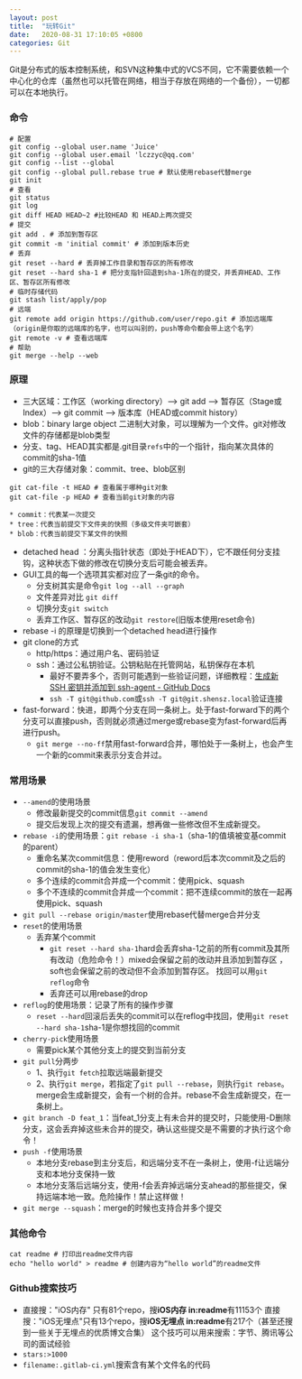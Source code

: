 ```yaml
---
layout: post
title:  "玩转Git"
date:   2020-08-31 17:10:05 +0800
categories: Git
---
```

Git是分布式的版本控制系统，和SVN这种集中式的VCS不同，它不需要依赖一个中心化的仓库（虽然也可以托管在网络，相当于存放在网络的一个备份），一切都可以在本地执行。
### 命令
``` shell
# 配置
git config --global user.name 'Juice'
git config --global user.email 'lczzyc@qq.com'
git config --list --global
git config --global pull.rebase true # 默认使用rebase代替merge
git init
# 查看
git status
git log
git diff HEAD HEAD~2 #比较HEAD 和 HEAD上两次提交
# 提交
git add . # 添加到暂存区
git commit -m 'initial commit' # 添加到版本历史
# 丢弃
git reset --hard # 丢弃掉工作目录和暂存区的所有修改
git reset --hard sha-1 # 把分支指针回退到sha-1所在的提交，并丢弃HEAD、工作区、暂存区所有修改
# 临时存储代码
git stash list/apply/pop
# 远端
git remote add origin https://github.com/user/repo.git # 添加远端库（origin是你取的远端库的名字，也可以叫别的，push等命令都会带上这个名字）
git remote -v # 查看远端库
# 帮助
git merge --help --web
```
### 原理
* 三大区域：工作区（working directory）--> git add --> 暂存区（Stage或Index）--> git commit --> 版本库（HEAD或commit history）
* blob：binary large object 二进制大对象，可以理解为一个文件。git对修改文件的存储都是blob类型
* 分支、tag、HEAD其实都是.git目录`refs`中的一个指针，指向某次具体的commit的sha-1值
* git的三大存储对象：commit、tree、blob区别
```shell
git cat-file -t HEAD # 查看属于哪种git对象
git cat-file -p HEAD # 查看当前git对象的内容
```
    * commit：代表某一次提交
	* tree：代表当前提交下文件夹的快照（多级文件夹可嵌套）
	* blob：代表当前提交下某文件的快照
* detached head ：分离头指针状态（即处于HEAD下），它不跟任何分支挂钩，这种状态下做的修改在切换分支后可能会被丢弃。
* GUI工具的每一个选项其实都对应了一条git的命令。
	* 分支树其实是命令`git log --all --graph`
	* 文件差异对比 `git diff`
	* 切换分支`git switch`
	* 丢弃工作区、暂存区的改动`git restore`(旧版本使用reset命令)
* rebase -i 的原理是切换到一个detached head进行操作
* git clone的方式
	* http/https：通过用户名、密码验证
	* ssh：通过公私钥验证。公钥粘贴在托管网站，私钥保存在本机
		* 最好不要弄多个，否则可能遇到一些验证问题，详细教程：[生成新 SSH 密钥并添加到 ssh-agent - GitHub Docs](https://docs.github.com/cn/github/authenticating-to-github/generating-a-new-ssh-key-and-adding-it-to-the-ssh-agent)
		* `ssh -T git@github.com`或`ssh -T git@git.shensz.local`验证连接
* fast-forward：快进，即两个分支在同一条树上。处于fast-forward下的两个分支可以直接push，否则就必须通过merge或rebase变为fast-forward后再进行push。
	* `git merge --no-ff`禁用fast-forward合并，哪怕处于一条树上，也会产生一个新的commit来表示分支合并过。

### 常用场景
* `--amend`的使用场景
	* 修改最新提交的commit信息`git commit --amend`
	* 提交后发现上次的提交有遗漏，想再做一些修改但不生成新提交。
* `rebase -i`的使用场景：`git rebase -i sha-1`（sha-1的值填被变基commit的parent）
	* 重命名某次commit信息：使用reword（reword后本次commit及之后的commit的sha-1的值会发生变化）
	* 多个连续的commit合并成一个commit：使用pick、squash
	* 多个不连续的commit合并成一个commit：把不连续commit的放在一起再使用pick、squash
* `git pull --rebase origin/master`使用rebase代替merge合并分支
* `reset`的使用场景
	* 丢弃某个commit
		* `git reset --hard sha-1`hard会丢弃sha-1之前的所有commit及其所有改动（危险命令！）mixed会保留之前的改动并且添加到暂存区	，soft也会保留之前的改动但不会添加到暂存区。
		找回可以用`git reflog`命令
		* 丢弃还可以用rebase的drop
* `reflog`的使用场景：记录了所有的操作步骤
	* `reset --hard`回滚后丢失的commit可以在reflog中找回，使用`git reset --hard sha-1`sha-1是你想找回的commit
* `cherry-pick`使用场景
	* 需要pick某个其他分支上的提交到当前分支
* `git pull`分两步
	* 1、执行`git fetch`拉取远端最新提交
	* 2、执行`git merge`，若指定了`git pull --rebase`，则执行`git rebase`。merge会生成新提交，会有一个树的合并。rebase不会生成新提交，在一条树上。
* `git branch -D feat_1`：当feat_1分支上有未合并的提交时，只能使用-D删除分支，这会丢弃掉这些未合并的提交，确认这些提交是不需要的才执行这个命令！
* `push -f`使用场景
	* 本地分支rebase到主分支后，和远端分支不在一条树上，使用-f让远端分支和本地分支保持一致
	* 本地分支落后远端分支，使用-f会丢弃掉远端分支ahead的那些提交，保持远端本地一致。危险操作！禁止这样做！
* `git merge --squash`：merge的时候也支持合并多个提交

### 其他命令
``` shell
cat readme # 打印出readme文件内容
echo "hello world" > readme # 创建内容为“hello world”的readme文件
```

### Github搜索技巧
* 直接搜："iOS内存" 只有81个repo，搜**iOS内存 in:readme**有11153个
直接搜："iOS无埋点"只有13个repo，搜**iOS无埋点 in:readme**有217个（甚至还搜到一些关于无埋点的优质博文合集）
这个技巧可以用来搜索：字节、腾讯等公司的面试经验
* `stars:>1000`
* `filename:.gitlab-ci.yml`搜索含有某个文件名的代码